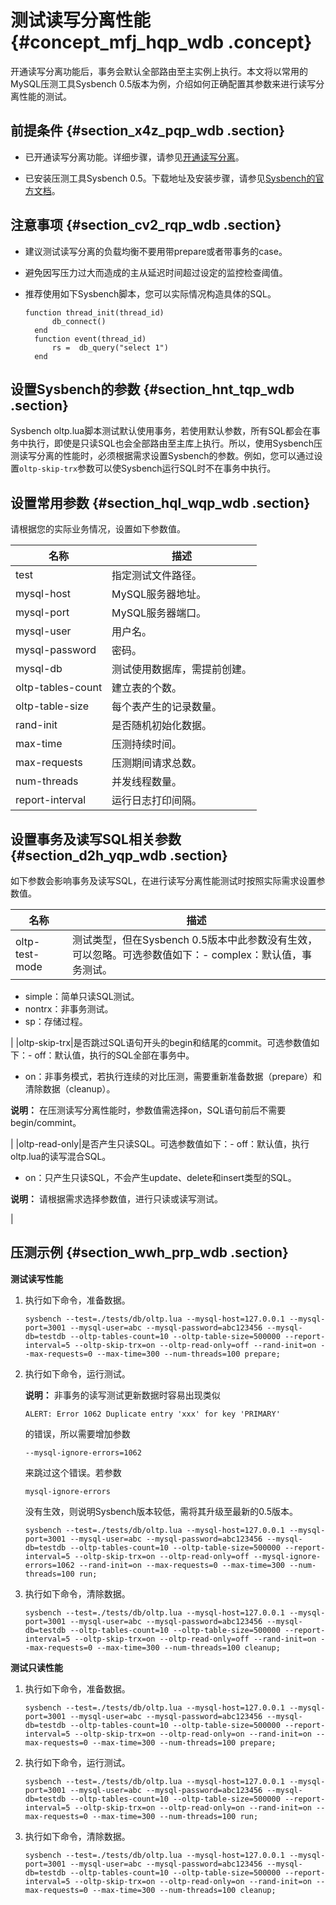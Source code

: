 # 测试读写分离性能 {#concept_mfj_hqp_wdb .concept}

开通读写分离功能后，事务会默认全部路由至主实例上执行。本文将以常用的MySQL压测工具Sysbench 0.5版本为例，介绍如何正确配置其参数来进行读写分离性能的测试。

## 前提条件 {#section_x4z_pqp_wdb .section}

-   已开通读写分离功能。详细步骤，请参见[开通读写分离](cn.zh-CN/用户指南/读写分离/开通读写分离.md#)。

-   已安装压测工具Sysbench 0.5。下载地址及安装步骤，请参见[Sysbench的官方文档](https://github.com/akopytov/sysbench/tree/0.5)。


## 注意事项 {#section_cv2_rqp_wdb .section}

-   建议测试读写分离的负载均衡不要用带prepare或者带事务的case。

-   避免因写压力过大而造成的主从延迟时间超过设定的监控检查阈值。

-   推荐使用如下Sysbench脚本，您可以实际情况构造具体的SQL。

    ```
    function thread_init(thread_id)
          db_connect()
      end
      function event(thread_id)
          rs =  db_query("select 1")
      end
    ```


## 设置Sysbench的参数 {#section_hnt_tqp_wdb .section}

Sysbench oltp.lua脚本测试默认使用事务，若使用默认参数，所有SQL都会在事务中执行，即使是只读SQL也会全部路由至主库上执行。所以，使用Sysbench压测读写分离的性能时，必须根据需求设置Sysbench的参数。例如，您可以通过设置`oltp-skip-trx`参数可以使Sysbench运行SQL时不在事务中执行。

## 设置常用参数 {#section_hql_wqp_wdb .section}

请根据您的实际业务情况，设置如下参数值。

|名称|描述|
|--|--|
|test|指定测试文件路径。|
|mysql-host|MySQL服务器地址。|
|mysql-port|MySQL服务器端口。|
|mysql-user|用户名。|
|mysql-password|密码。|
|mysql-db|测试使用数据库，需提前创建。|
|oltp-tables-count|建立表的个数。|
|oltp-table-size|每个表产生的记录数量。|
|rand-init|是否随机初始化数据。|
|max-time|压测持续时间。|
|max-requests|压测期间请求总数。|
|num-threads|并发线程数量。|
|report-interval|运行日志打印间隔。|

## 设置事务及读写SQL相关参数 {#section_d2h_yqp_wdb .section}

如下参数会影响事务及读写SQL，在进行读写分离性能测试时按照实际需求设置参数值。

|名称|描述|
|--|--|
|oltp-test-mode|测试类型，但在Sysbench 0.5版本中此参数没有生效，可以忽略。可选参数值如下：-   complex：默认值，事务测试。
-   simple：简单只读SQL测试。
-   nontrx：非事务测试。
-   sp：存储过程。

|
|oltp-skip-trx|是否跳过SQL语句开头的begin和结尾的commit。可选参数值如下：-   off：默认值，执行的SQL全部在事务中。
-   on：非事务模式，若执行连续的对比压测，需要重新准备数据（prepare）和清除数据（cleanup）。

**说明：** 在压测读写分离性能时，参数值需选择on，SQL语句前后不需要begin/commint。

|
|oltp-read-only|是否产生只读SQL。可选参数值如下：-   off：默认值，执行oltp.lua的读写混合SQL。
-   on：只产生只读SQL，不会产生update、delete和insert类型的SQL。

**说明：** 请根据需求选择参数值，进行只读或读写测试。

|

## 压测示例 {#section_wwh_prp_wdb .section}

**测试读写性能**

1.  执行如下命令，准备数据。

    ```
    sysbench --test=./tests/db/oltp.lua --mysql-host=127.0.0.1 --mysql-port=3001 --mysql-user=abc --mysql-password=abc123456 --mysql-db=testdb --oltp-tables-count=10 --oltp-table-size=500000 --report-interval=5 --oltp-skip-trx=on --oltp-read-only=off --rand-init=on --max-requests=0 --max-time=300 --num-threads=100 prepare;
    ```

2.  执行如下命令，运行测试。

    **说明：** 非事务的读写测试更新数据时容易出现类似

    ```
    ALERT: Error 1062 Duplicate entry 'xxx' for key 'PRIMARY'
    ```

    的错误，所以需要增加参数

    ```
    --mysql-ignore-errors=1062
    ```

    来跳过这个错误。若参数

    ```
    mysql-ignore-errors
    ```

    没有生效，则说明Sysbench版本较低，需将其升级至最新的0.5版本。

    ```
    sysbench --test=./tests/db/oltp.lua --mysql-host=127.0.0.1 --mysql-port=3001 --mysql-user=abc --mysql-password=abc123456 --mysql-db=testdb --oltp-tables-count=10 --oltp-table-size=500000 --report-interval=5 --oltp-skip-trx=on --oltp-read-only=off --mysql-ignore-errors=1062 --rand-init=on --max-requests=0 --max-time=300 --num-threads=100 run;
    ```

3.  执行如下命令，清除数据。

    ```
    sysbench --test=./tests/db/oltp.lua --mysql-host=127.0.0.1 --mysql-port=3001 --mysql-user=abc --mysql-password=abc123456 --mysql-db=testdb --oltp-tables-count=10 --oltp-table-size=500000 --report-interval=5 --oltp-skip-trx=on --oltp-read-only=off --rand-init=on --max-requests=0 --max-time=300 --num-threads=100 cleanup;
    ```


**测试只读性能**

1.  执行如下命令，准备数据。

    ```
    sysbench --test=./tests/db/oltp.lua --mysql-host=127.0.0.1 --mysql-port=3001 --mysql-user=abc --mysql-password=abc123456 --mysql-db=testdb --oltp-tables-count=10 --oltp-table-size=500000 --report-interval=5 --oltp-skip-trx=on --oltp-read-only=on --rand-init=on --max-requests=0 --max-time=300 --num-threads=100 prepare;
    ```

2.  执行如下命令，运行测试。

    ```
    sysbench --test=./tests/db/oltp.lua --mysql-host=127.0.0.1 --mysql-port=3001 --mysql-user=abc --mysql-password=abc123456 --mysql-db=testdb --oltp-tables-count=10 --oltp-table-size=500000 --report-interval=5 --oltp-skip-trx=on --oltp-read-only=on --rand-init=on --max-requests=0 --max-time=300 --num-threads=100 run;
    ```

3.  执行如下命令，清除数据。

    ```
    sysbench --test=./tests/db/oltp.lua --mysql-host=127.0.0.1 --mysql-port=3001 --mysql-user=abc --mysql-password=abc123456 --mysql-db=testdb --oltp-tables-count=10 --oltp-table-size=500000 --report-interval=5 --oltp-skip-trx=on --oltp-read-only=on --rand-init=on --max-requests=0 --max-time=300 --num-threads=100 cleanup;
    ```


